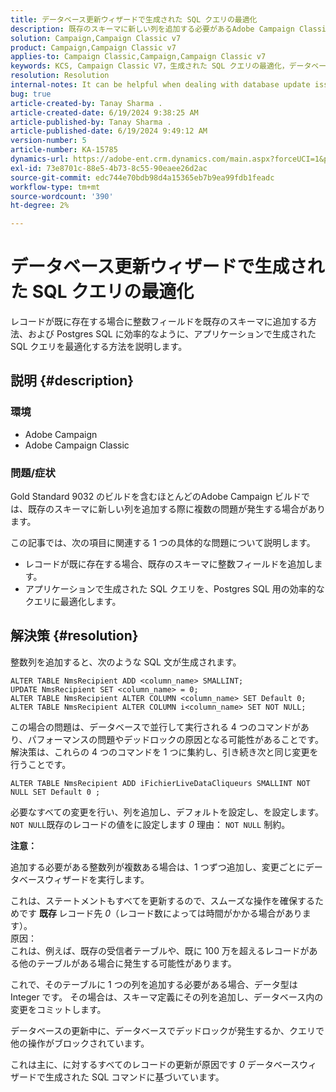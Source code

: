 ```yaml
---
title: データベース更新ウィザードで生成された SQL クエリの最適化
description: 既存のスキーマに新しい列を追加する必要があるAdobe Campaign Classicの問題を解決する方法を説明します。
solution: Campaign,Campaign Classic v7
product: Campaign,Campaign Classic v7
applies-to: Campaign Classic,Campaign,Campaign Classic v7
keywords: KCS, Campaign Classic V7，生成された SQL クエリの最適化，データベース更新ウィザード
resolution: Resolution
internal-notes: It can be helpful when dealing with database update issues with big tables
bug: true
article-created-by: Tanay Sharma .
article-created-date: 6/19/2024 9:38:25 AM
article-published-by: Tanay Sharma .
article-published-date: 6/19/2024 9:49:12 AM
version-number: 5
article-number: KA-15785
dynamics-url: https://adobe-ent.crm.dynamics.com/main.aspx?forceUCI=1&pagetype=entityrecord&etn=knowledgearticle&id=533de7a7-1f2e-ef11-840b-6045bd0065b6
exl-id: 73e8701c-88e5-4b73-8c55-90eaee26d2ac
source-git-commit: edc744e70bdb98d4a15365eb7b9ea99fdb1feadc
workflow-type: tm+mt
source-wordcount: '390'
ht-degree: 2%

---
```


# データベース更新ウィザードで生成された SQL クエリの最適化


レコードが既に存在する場合に整数フィールドを既存のスキーマに追加する方法、および Postgres SQL に効率的なように、アプリケーションで生成された SQL クエリを最適化する方法を説明します。

## 説明 {#description}


### <b>環境</b>

- Adobe Campaign
- Adobe Campaign Classic


### 問題/症状

Gold Standard 9032 のビルドを含むほとんどのAdobe Campaign ビルドでは、既存のスキーマに新しい列を追加する際に複数の問題が発生する場合があります。

この記事では、次の項目に関連する 1 つの具体的な問題について説明します。

- レコードが既に存在する場合、既存のスキーマに整数フィールドを追加します。
- アプリケーションで生成された SQL クエリを、Postgres SQL 用の効率的なクエリに最適化します。



## 解決策 {#resolution}


整数列を追加すると、次のような SQL 文が生成されます。


```
ALTER TABLE NmsRecipient ADD <column_name> SMALLINT;
UPDATE NmsRecipient SET <column_name> = 0;
ALTER TABLE NmsRecipient ALTER COLUMN <column_name> SET Default 0;
ALTER TABLE NmsRecipient ALTER COLUMN i<column_name> SET NOT NULL;
```


この場合の問題は、データベースで並行して実行される 4 つのコマンドがあり、パフォーマンスの問題やデッドロックの原因となる可能性があることです。
解決策は、これらの 4 つのコマンドを 1 つに集約し、引き続き次と同じ変更を行うことです。


```
ALTER TABLE NmsRecipient ADD iFichierLiveDataCliqueurs SMALLINT NOT NULL SET Default 0 ;
```


必要なすべての変更を行い、列を追加し、デフォルトを設定し、を設定します。 `NOT NULL`既存のレコードの値をに設定します *0* 理由： `NOT NULL` 制約。

<b>注意：</b>

追加する必要がある整数列が複数ある場合は、1 つずつ追加し、変更ごとにデータベースウィザードを実行します。

これは、ステートメントもすべてを更新するので、スムーズな操作を確保するためです <b>既存 </b>レコード先 *0*（レコード数によっては時間がかかる場合があります）。
<br>原因：<br>
これは、例えば、既存の受信者テーブルや、既に 100 万を超えるレコードがある他のテーブルがある場合に発生する可能性があります。

これで、そのテーブルに 1 つの列を追加する必要がある場合、データ型は Integer です。 その場合は、スキーマ定義にその列を追加し、データベース内の変更をコミットします。

データベースの更新中に、データベースでデッドロックが発生するか、クエリで他の操作がブロックされています。

これは主に、に対するすべてのレコードの更新が原因です *0* データベースウィザードで生成された SQL コマンドに基づいています。
